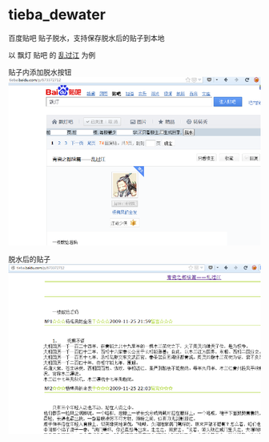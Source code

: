 tieba_dewater
=============

百度贴吧 贴子脱水，支持保存脱水后的贴子到本地

以 飘灯 贴吧 的 [乱过江](http://tieba.baidu.com/p/673372712) 为例

贴子内添加脱水按钮
![form](dewater_form.png)

脱水后的贴子
![thread](dewater_thread.png)
